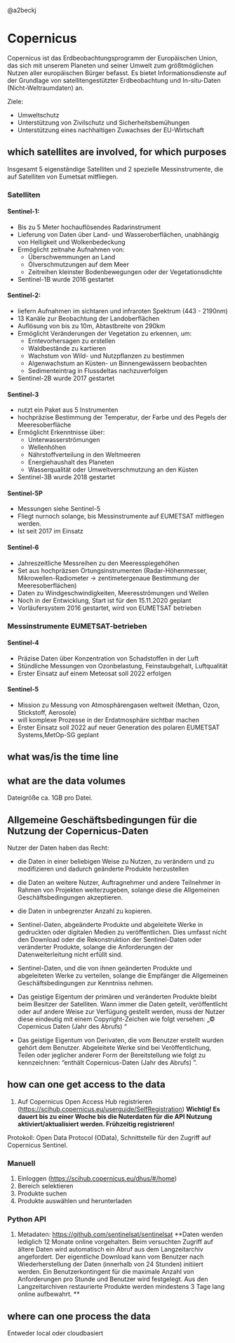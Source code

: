 @a2beckj
# Copernicus

Copernicus ist das Erdbeobachtungsprogramm der Europäischen Union, das sich mit unserem Planeten und seiner Umwelt zum größtmöglichen Nutzen aller europäischen Bürger befasst. Es bietet Informationsdienste auf der Grundlage von satellitengestützter Erdbeobachtung und In-situ-Daten (Nicht-Weltraumdaten) an.

Ziele:
* Umweltschutz
* Unterstützung von Zivilschutz und Sicherheitsbemühungen
* Unterstützung eines nachhaltigen Zuwachses der EU-Wirtschaft

## which satellites are involved, for which purposes

Insgesamt 5 eigenständige Satelliten und 2 spezielle Messinstrumente, die auf Satelliten von Eumetsat mitfliegen.

### Satelliten
#### Sentinel-1:
* Bis zu 5 Meter hochauflösendes Radarinstrument
* Lieferung von Daten über Land- und Wasseroberflächen, unabhängig von Helligkeit und Wolkenbedeckung
* Ermöglicht zeitnahe Aufnahmen von: 
  - Überschwemmungen an Land
  - Ölverschmutzungen auf dem Meer
  - Zeitreihen kleinster Bodenbewegungen oder der Vegetationsdichte
* Sentinel-1B wurde 2016 gestartet
  
#### Sentinel-2:
* liefern Aufnahmen im sichtaren und infraroten Spektrum (443 - 2190nm)
* 13 Kanäle zur Beobachtung der Landoberflächen
* Auflösung von bis zu 10m, Abtastbreite von 290km
* Ermöglicht Veränderungen der Vegetation zu erkennen, um:
  - Erntevorhersagen zu erstellen
  - Waldbestände zu kartieren 
  - Wachstum von Wild- und Nutzpflanzen zu bestimmen
  - Algenwachstum an Küsten- un Binnengewässern beobachten
  - Sedimenteintrag in Flussdeltas nachzuverfolgen
* Sentinel-2B wurde 2017 gestartet

#### Sentinel-3
* nutzt ein Paket aus 5 Instrumenten
* hochpräzise Bestimmung der Temperatur, der Farbe und des Pegels der Meeresoberfläche
* Ermöglicht Erkenntnisse über:
  - Unterwasserströmungen
  - Wellenhöhen
  - Nährstoffverteilung in den Weltmeeren
  - Energiehaushalt des Planeten
  - Wasserqualität oder Umweltverschmutzung an den Küsten
* Sentinel-3B wurde 2018 gestartet

#### Sentinel-5P
* Messungen siehe Sentinel-5
* Fliegt nurnoch solange, bis Messinstrumente auf EUMETSAT mitfliegen werden.
* Ist seit 2017 im Einsatz



#### Sentinel-6
* Jahreszeitliche Messreihen zu den Meeresspiegehöhen
* Set aus hochpräzsen Ortungsinstrumenten (Radar-Höhenmesser, Mikrowellen-Radiometer -> zentimetergenaue Bestimmung der Meeresoberflächen)
* Daten zu Windgeschwindigkeiten, Meeresströmungen und Wellen
* Noch in der Entwicklung, Start ist für den 15.11.2020 geplant
* Vorläufersystem 2016 gestartet, wird von EUMETSAT betrieben


### Messinstrumente EUMETSAT-betrieben

#### Sentinel-4
* Präzise Daten über Konzentration von Schadstoffen in der Luft
* Stündliche Messungen von Ozonbelastung, Feinstaubgehalt, Luftqualität
* Erster Einsatz auf einem Meteosat soll 2022 erfolgen

#### Sentinel-5
* Mission zu Messung von Atmosphärengasen weltweit (Methan, Ozon, Stickstoff, Aerosole)
* will komplexe Prozesse in der Erdatmosphäre sichtbar machen
* Erster Einsatz soll 2022 auf neuer Generation des polaren EUMETSAT Systems,MetOp-SG geplant


## what was/is the time line

## what are the data volumes
Dateigröße ca. 1GB pro Datei.

## Allgemeine Geschäftsbedingungen für die Nutzung der Copernicus-Daten
Nutzer der Daten haben das Recht:
* die Daten in einer beliebigen Weise zu Nutzen, zu verändern und zu modifizieren und dadurch geänderte Produkte herzustellen
* die Daten an weitere Nutzer, Auftragnehmer und andere Teilnehmer in Rahmen von Projekten weiterzugeben, solange diese die Allgemeinen Geschäftsbedingungen akzeptieren.
* die Daten in unbegrenzter Anzahl zu kopieren.
* Sentinel-Daten, abgeänderte Produkte und abgeleitete Werke in gedruckten oder digitalen Medien zu veröffentlichen. Dies umfasst nicht den Download oder die Rekonstruktion der Sentinel-Daten oder veränderter Produkte, solange die Anforderungen der Datenweiterleitung nicht erfüllt sind.
* Sentinel-Daten, und die von ihnen geänderten Produkte und abgeleiteten Werke zu verteilen, solange die Empfänger die Allgemeinen Geschäftsbedingungen zur Kenntniss nehmen.

* Das geistige Eigentum der primären und veränderten Produkte bleibt beim Besitzer der Satelliten. Wann immer die Daten geteilt, veröffentlicht oder auf andere Weise zur Verfügung gestellt werden, muss der Nutzer diese eindeutig mit einem Copyright-Zeichen wie folgt versehen: „© Copernicus Daten (Jahr des Abrufs) “
* Das geistige Eigentum von Derivaten, die vom Benutzer erstellt wurden
gehört dem Benutzer. Abgeleitete Werke sind bei Veröffentlichung, Teilen oder jeglicher anderer Form der Bereitstellung wie folgt zu kennzeichnen: “enthält Copernicus-Daten (Jahr des Abrufs) ”.


## how can one get access to the data
1. Auf Copernicus Open Access Hub registrieren (https://scihub.copernicus.eu/userguide/SelfRegistration)
**Wichtig! Es dauert bis zu einer Woche bis die Nuterdaten für die API Nutzung aktiviert/aktualisiert werden. Frühzeitig registrieren!**

Protokoll: Open Data Protocol (OData), Schnittstelle für den Zugriff auf Copernicus Sentinel.

### Manuell
1. Einloggen (https://scihub.copernicus.eu/dhus/#/home)
2. Bereich selektieren
3. Produkte suchen
4. Produkte auswählen und herunterladen

### Python API
1. Metadaten: https://github.com/sentinelsat/sentinelsat
**Daten werden lediglich 12 Monate online vorgehalten. Beim versuchten Zugriff auf ältere Daten wird automatisch ein Abruf aus dem Langzeitarchiv angefordert. 
Der eigentliche Download kann vom Benutzer nach Wiederherstellung der Daten (innerhalb von 24 Stunden) initiiert werden.
Ein Benutzerkontingent für die maximale Anzahl von Anforderungen pro Stunde und Benutzer wird festgelegt.
Aus den Langzeitarchiven restaurierte Produkte werden mindestens 3 Tage lang online aufbewahrt.
**


## where can one process the data

Entweder local oder cloudbasiert
